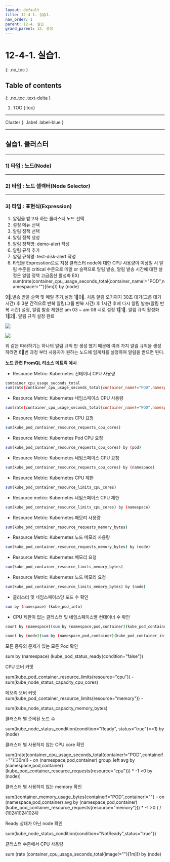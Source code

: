 ```yaml
---
layout: default
title: 12-4-1. 실습1.
nav_order: 1
parent: 12-4. 실습
grand_parent: 12. 설정
---
```


# 12-4-1. 실습1.
{: .no_toc }

## Table of contents
{: .no_toc .text-delta }

1. TOC
{:toc}

---

<div class="code-example" markdown="1">
Cluster
{: .label .label-blue }
</div>

---

## 실습1. 클러스터

---


### 1) 타입 : 노드(Node)

---

### 2) 타입 : 노드 셀렉터(Node Selector)

---

### 3) 타입 : 표현식(Expression)

1. 알림을 받고자 하는 클러스터 노드 선택
2. 설정 메뉴 선택
3. 알림 정책 선택
4. 알림 정책 생성
5. 알림 정책명: demo-alert 작성
6. 알림 규칙 추가
7. 알림 규칙명: test-disk-alert 작성
8. 타입을 Expresstion으로 지정 클러스터 node에 대한 CPU 사용량이 이상일 시 알림 수준을 critical 수준으로 메일 or 슬랙으로 알림 발송, 알림 발송 시간에 대한 설정은 알림 정책 고급옵션 활성화
EX) sum(rate(container_cpu_usage_seconds_total{container_name!="POD",namespace!=""}[5m])) by (node)

9⃣.발송 받을 슬랙 및 메일 추가,설정
1⃣0⃣. 처음 알림 오기까지 30초 대기(그룹 대기 시간) 후 3분 간격으로 반복 알림(그룹 반복 시간) 후 1시간 후에 다시 알림 발송(알림 반복 시간) 설정, 알림 발송 제한은 am 03 ~ am 08 시로 설정
1⃣1⃣. 알림 규칙 활성화
1⃣2⃣. 알림 규칙 설정 완료

![](/assets/images/setting/)

![](/assets/images/setting/)

위 같은 따라하기는 하나의 알림 규칙 만 생성 했기 때문에 여러 가지 알림 규칙을 생성 하려면 6⃣번 과정 부터 사용자가 원하는 노드에 임계치를 설정하여 알림을 받으면 된다.

**노드 관련 PromQL 리소스 메트릭 예시**

- Resource Metric: Kubernetes 컨테이너 CPU 사용량

```bash
container_cpu_usage_seconds_total
sum(rate(container_cpu_usage_seconds_total{container_name!="POD",namespace!=""}[5m])) by (node)
```

- Resource Metric: Kubernetes 네임스페이스 CPU 사용량

```bash
sum(rate(container_cpu_usage_seconds_total{container_name!="POD",namespace!=""}[5m])) by (namespace)
```

- Resource Metric: Kubernetes CPU 요청

```bash
sum(kube_pod_container_resource_requests_cpu_cores)
```

- Resource Metric: Kubernetes Pod CPU 요청

```bash
sum(kube_pod_container_resource_requests_cpu_cores) by (pod)
```

- Resource Metric: Kubernetes 네임스페이스 CPU 요청

```bash
sum(kube_pod_container_resource_requests_cpu_cores) by (namespace)
```

- Resource Metric: Kubernetes CPU 제한

```bash
sum(kube_pod_container_resource_limits_cpu_cores)
```

- Resource metric: Kubernetes 네임스페이스 CPU 제한

```bash
sum(kube_pod_container_resource_limits_cpu_cores) by (namespace)
```

- Resource Metric: Kubernetes 메모리 사용량

```bash
sum(kube_pod_container_resource_requests_memory_bytes)
```

- Resource Metric: Kubernetes 노드 메모리 사용량

```bash
sum(kube_pod_container_resource_requests_memory_bytes) by (node)
```

- Resource Metric: Kubernetes 메모리 요청

```bash
sum(kube_pod_container_resource_limits_memory_bytes)
```

- Resource Metric: Kubernetes 노드 메모리 요청

```bash
sum(kube_pod_container_resource_limits_memory_bytes) by (node)
```

- 클러스터 및 네임스페이스당 포드 수 확인

```bash
sum by (namespace) (kube_pod_info)
```

- CPU 제한이 없는 클러스터 및 네임스페이스별 컨테이너 수 확인

```bash
count by (namespace)(sum by (namespace,pod,container)(kube_pod_container_info{container!=""}) unless sum by (namespace,pod,container)(kube_pod_container_resource_limits{resource="cpu"}))

count by (node)(sum by (namespace,pod,container)(kube_pod_container_info{container!=""}) unless sum by (namespace,pod,container)(kube_pod_container_resource_limits{resource="cpu"}))
```

모든 종류의 문제가 있는 모든 Pod 확인

sum by (namespace) (kube_pod_status_ready{condition="false"})

CPU 오버 커밋

sum(kube_pod_container_resource_limits{resource="cpu"}) - sum(kube_node_status_capacity_cpu_cores)

메모리 오버 커밋 sum(kube_pod_container_resource_limits{resource="memory"}) - 

sum(kube_node_status_capacity_memory_bytes)

클러스터 별 준비된 노드 수

sum(kube_node_status_condition{condition="Ready", status="true"}==1) by (node)

클러스터 별 사용하지 않는 CPU core 확인

sum((rate(container_cpu_usage_seconds_total{container!="POD",container!=""}[30m]) - on (namespace,pod,container) group_left avg by (namespace,pod,container)(kube_pod_container_resource_requests{resource="cpu"})) * -1 >0 by (node))

클러스터 별 사용하지 않는 memory 확인

sum((container_memory_usage_bytes{container!="POD",container!=""} - on (namespace,pod,container) avg by (namespace,pod,container)(kube_pod_container_resource_requests{resource="memory"})) * -1 >0 ) / (102410241024)

Ready 상태가 아닌 node 확인

sum(kube_node_status_condition{condition="NotReady",status="true"})

클러스터 수준에서 CPU 사용량

sum (rate (container_cpu_usage_seconds_total{image!=""}[1m])) by (node)

